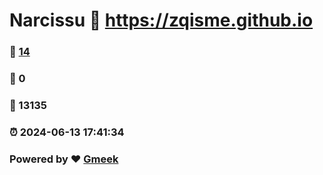 # Narcissu :link: https://zqisme.github.io 
### :page_facing_up: [14](https://zqisme.github.io/tag.html) 
### :speech_balloon: 0 
### :hibiscus: 13135 
### :alarm_clock: 2024-06-13 17:41:34 
### Powered by :heart: [Gmeek](https://github.com/Meekdai/Gmeek)
